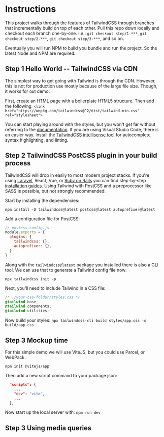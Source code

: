 # Instructions

This project walks through the features of TailwindCSS through branches that incrementally build on top of each other. Pull this repo down locally and checkout each branch one-by-one. I.e.: `git checkout step/1-***`, `git checkout step/2-***`, `git checkout step/3-***`, and so on.

Eventually you will run NPM to build you bundle and run the project. So the latest Node and NPM are required.

## Step 1 Hello World -- TailwindCSS via CDN

The simplest way to get going with Tailwind is through the CDN. However, this is not for production use mostly because of the large file size. Though, it works for out demo.

First, create an HTML page with a boilerplate HTML5 structure. Then add the following:
`<link href="https://unpkg.com/tailwindcss@^2/dist/tailwind.min.css" rel="stylesheet">`

You can start playing around with the styles, but you won't get far without referring to the [documentation](https://tailwindcss.com/docs). If you are using Visual Studio Code, there is an easier way. Install the [TailwindCSS intellisense tool](https://tailwindcss.com/docs/intellisense) for autocomplete, syntax highlighting, and linting.

## Step 2 TailwindCSS PostCSS plugin in your build process

TailwindCSS will drop in easily to most modern project stacks. If you're using [Laravel](https://tailwindcss.com/docs/guides/laravel), React, Vue, or [Ruby on Rails](https://github.com/rails/tailwindcss-rails) you can find step-by-step [installation guides](https://tailwindcss.com/docs/installation). Using Tailwind with PostCSS and a preprocessor like SASS is possible, but not strongly recommended.

Start by installing the dependencies:

`npm install -D tailwindcss@latest postcss@latest autoprefixer@latest`

Add a configuration file for PostCSS:
```js
// postcss.config.js
module.exports = {
  plugins: {
    tailwindcss: {},
    autoprefixer: {},
  }
}
```

Along with the `tailwindcss@latest` package you installed there is also a CLI tool. We can use that to generate a Tailwind config file now:

`npx tailwindcss init -p`

Next, you'll need to include Tailwind in a CSS file:

```css
/* ./your-css-folder/styles.css */
@tailwind base;
@tailwind components;
@tailwind utilities;
```

Now build your styles:
`npx tailwindcss-cli build styles/app.css -o build/app.css`

## Step 3 Mockup time

For this simple demo we will use ViteJS, but you could use Parcel, or WebPack.

`npm init @vitejs/app`

Then add a new script command to your package json:
```json
  "scripts": {
    ...
    "dev": "vite",
    ...
  },

```

Now start up the local server with:
`npm run dev`

## Step 3 Using media queries

